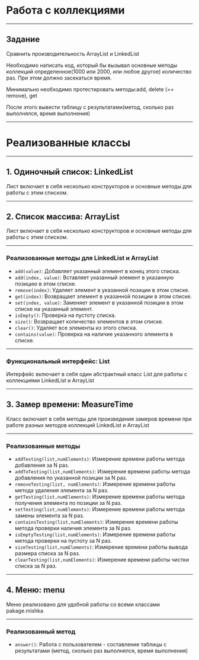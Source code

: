 # Работа с коллекциями

---

## Задание

Сравнить производительность ArrayList и LinkedList

Необходимо написать код, который бы вызывал основные методы коллекций определенное(1000 или 2000, или любое другое) количество раз. При этом должно засекаться время.

Минимально необходимо протестировать методы:add, delete (== remove), get

После этого вывести таблицу с результатами(метод, сколько раз выполнялся, время выполнения)

---
# Реализованные классы

----
## 1. Одиночный список: LinkedList

Лист включает в себя несколько конструкторов и основные методы для работы с этим списком.

----
## 2. Список массива: ArrayList

Лист включает в себя несколько конструкторов и основные методы для работы с этим списком.

---
### Реализованные методы для LinkedList и ArrayList

- `add(value)`: Добавляет указанный элемент в конец этого списка.
- `add(index, value)`: Вставляет указанный элемент в указанную позицию в этом списке.
- `remove(index)`: Удаляет элемент в указанной позиции в этом списке.
- `get(index)`: Возвращает элемент в указанной позиции в этом списке.
- `set(index, value)`: Заменяет элемент в указанной позиции в этом списке на указанный элемент.
- `isEmpty()`: Проверка на пустоту списка.
- `size()`: Возвращает количество элементов в этом списке.
- `clear()`: Удаляет все элементы из этого списка.
- `contains(value)`: Проверка на наличие указанного элемента в списке.

----
### Функциональный интерфейс: List

Интерфейс включает в себя один абстрактный класс List для работы с коллекциями LinkedList и ArrayList

---
## 3. Замер времени: MeasureTime

Класс включает в себя методы для произведения замеров времени при работе разных методов коллекций LinkedList и ArrayList

---
### Реализованные методы

- `addTesting(list,numElements)`: Измерение времени работы метода добавления за N раз.
- `addToTesting(list,numElements)`: Измерение времени работы метода добавления по указанной позиции за N раз.
- `removeTesting(list, numElements)`: Измерение времени работы метода удаления элемента за N раз.
- `getTesting(list,numElements)`: Измерение времени работы метода получения элемента по позиции за N раз.
- `setTesting(list,numElements)`: Измерение времени работы метода замены элемента за N раз.
- `containsTesting(list,numElements)`: Измерение времени работы метода проверки наличия элемента за N раз.
- `isEmptyTesting(list,numElements)`: Измерение времени работы метода проверки на пустоту за N раз.
- `sizeTesting(list,numElements)`: Измерение времени работы вывода размера списка за N раз.
- `clearTesting(list,numElements)`: Измерение времени работы чистки списка за N раз.

---
## 4. Меню: menu

Меню реализовано для удобной работы со всеми классами pakage.mishka

---
### Реализованный метод

- `answer()`: Работа с пользователем - составление таблицы с результатами (метод, сколько раз выполнялся, время выполнения)

